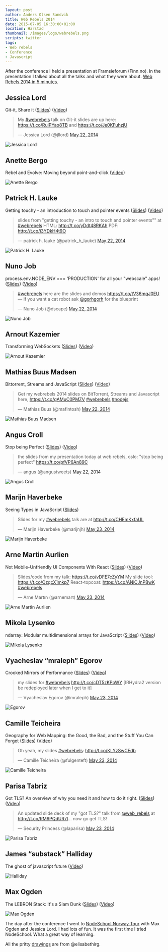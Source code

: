 ```yaml
---
layout: post
author: Anders Olsen Sandvik
title: Web Rebels 2014
date: 2015-07-05 16:30:00+01:00
location: Harstad
thumbnail: /images/logo/webrebels.png
scripts: twitter
tags:
- Web rebels
- Conference
- Javascript
---
```


After the conference I held a presentation at Framsieforum (Finn.no). In the presentation I talked about all the talks and what they were about. [Web Rebels 2014 in 5 minutes](https://www.slideshare.net/AndersOlsenSandvik/web-rebels-2014-in-5-minutes
).

## Jessica Lord
Git-it, Share it ([Slides](https://speakerdeck.com/jllord/git-it-share-it)) ([Video](https://vimeo.com/98411880))

<blockquote class="twitter-tweet" lang="en"><p lang="en" dir="ltr">My <a href="https://twitter.com/hashtag/webrebels?src=hash">#webrebels</a> talk on Git-it slides are up here: <a href="https://t.co/RulPYao8TB">https://t.co/RulPYao8TB</a> and <a href="https://t.co/Je0KFuhzjU">https://t.co/Je0KFuhzjU</a></p>&mdash; Jessica Lord (@jllord) <a href="https://twitter.com/jllord/status/469484074315567104">May 22, 2014</a></blockquote>

<img src="http://elisabethirgens.com/wp/wp-content/uploads/2014/06/2014webrebels-02-jessica.jpg" alt="Jessica Lord">

## Anette Bergo
Rebel and Evolve: Moving beyond point-and-click ([Video](https://webrebels.23video.com/video/9930300))

<img src="http://elisabethirgens.com/wp/wp-content/uploads/2014/06/2014webrebels-03-anette.jpg" alt="Anette Bergo">

## Patrick H. Lauke
Getting touchy - an introduction to touch and pointer events ([Slides](http://www.slideshare.net/redux/getting-touchy-an-introduction-to-touch-and-pointer-events-web-rebels-oslo-22-may-2014)) ([Video](https://vimeo.com/98415435))

<blockquote class="twitter-tweet" data-cards="hidden" lang="en"><p lang="en" dir="ltr">slides from &quot;getting touchy - an intro to touch and pointer events&quot;&quot; at <a href="https://twitter.com/hashtag/webrebels?src=hash">#webrebels</a> HTML: <a href="http://t.co/yDdt48RKAh">http://t.co/yDdt48RKAh</a> PDF: <a href="http://t.co/i3YDkH4t9O">http://t.co/i3YDkH4t9O</a></p>&mdash; patrick h. lauke (@patrick_h_lauke) <a href="https://twitter.com/patrick_h_lauke/status/469452464241262592">May 22, 2014</a></blockquote>

<img src="http://elisabethirgens.com/wp/wp-content/uploads/2014/06/2014webrebels-04-patrick.jpg" alt="Patrick H. Lauke">

## Nuno Job
process.env.NODE_ENV === 'PRODUCTION' for all your "webscale" apps! ([Slides](https://github.com/dscape/wb14)) ([Video](https://vimeo.com/98413484))

<blockquote class="twitter-tweet" lang="en"><p lang="en" dir="ltr"><a href="https://twitter.com/hashtag/webrebels?src=hash">#webrebels</a> here are the slides and demos <a href="https://t.co/tV36mqJ0EU">https://t.co/tV36mqJ0EU</a> — If you want a cat robot ask <a href="https://twitter.com/gorhgorh">@gorhgorh</a> for the blueprint</p>&mdash; Nuno Job (@dscape) <a href="https://twitter.com/dscape/status/469456521269903360">May 22, 2014</a></blockquote>

<img src="http://elisabethirgens.com/wp/wp-content/uploads/2014/06/2014webrebels-05-nuno.jpg" alt="Nuno Job">

## Arnout Kazemier
Transforming WebSockets ([Slides](http://www.slideshare.net/3rdEden/web-rebels)) ([Video](https://vimeo.com/98415441))

<img src="http://elisabethirgens.com/wp/wp-content/uploads/2014/06/2014webrebels-06-arnout.jpg" alt="Arnout Kazemier">

## Mathias Buus Madsen
Bittorrent, Streams and JavaScript ([Slides](https://github.com/mafintosh/webrebels-2014)) ([Video](https://vimeo.com/98416593))

<blockquote class="twitter-tweet" lang="en"><p lang="en" dir="ltr">Get my webrebels 2014 slides on BitTorrent, Streams and Javascript here, <a href="https://t.co/gAMuC0PMZV">https://t.co/gAMuC0PMZV</a> <a href="https://twitter.com/hashtag/webrebels?src=hash">#webrebels</a> <a href="https://twitter.com/hashtag/nodejs?src=hash">#nodejs</a></p>&mdash; Mathias Buus (@mafintosh) <a href="https://twitter.com/mafintosh/status/469484846910566400">May 22, 2014</a></blockquote>

<img src="http://elisabethirgens.com/wp/wp-content/uploads/2014/06/2014webrebels-07-mathias.jpg" alt="Mathias Buus Madsen">

## Angus Croll
Stop being Perfect ([Slides](https://speakerdeck.com/anguscroll/stop-being-perfect)) ([Video](https://vimeo.com/98416710))

<blockquote class="twitter-tweet" lang="en"><p lang="en" dir="ltr">the slides from my presentation today at web rebels, oslo: &quot;stop being perfect&quot;&#10;<a href="https://t.co/pfVP6An89C">https://t.co/pfVP6An89C</a></p>&mdash; angus (@angustweets) <a href="https://twitter.com/angustweets/status/469578303586975744">May 22, 2014</a></blockquote>

<img src="http://elisabethirgens.com/wp/wp-content/uploads/2014/06/2014webrebels-08-angus.jpg" alt="Angus Croll">

## Marijn Haverbeke
Seeing Types in JavaScript ([Slides](http://marijnhaverbeke.nl/talks/webrebels2014/))

<blockquote class="twitter-tweet" lang="en"><p lang="en" dir="ltr">Slides for my <a href="https://twitter.com/hashtag/webrebels?src=hash">#webrebels</a> talk are at <a href="http://t.co/CHEmKxfaUL">http://t.co/CHEmKxfaUL</a></p>&mdash; Marijn Haverbeke (@marijnjh) <a href="https://twitter.com/marijnjh/status/469765746495856641">May 23, 2014</a></blockquote>

<img src="http://elisabethirgens.com/wp/wp-content/uploads/2014/06/2014webrebels-09-marijn.jpg" alt="Marijn Haverbeke">

## Arne Martin Aurlien
Not Mobile-Unfriendly UI Components With React ([Slides](https://github.com/arnemart/webreb2k14)) ([Video](https://vimeo.com/98418597))

<blockquote class="twitter-tweet" lang="en"><p lang="en" dir="ltr">Slides/code from my talk: <a href="https://t.co/vDFE7cZyYM">https://t.co/vDFE7cZyYM</a>&#10;My slide tool: <a href="https://t.co/OzqcX1mkp7">https://t.co/OzqcX1mkp7</a>&#10;React-topcoat: <a href="https://t.co/ANiCJnPBwK">https://t.co/ANiCJnPBwK</a>&#10;<a href="https://twitter.com/hashtag/webrebels?src=hash">#webrebels</a></p>&mdash; Arne Martın (@arnemart) <a href="https://twitter.com/arnemart/status/469762917009997824">May 23, 2014</a></blockquote>

<img src="http://elisabethirgens.com/wp/wp-content/uploads/2014/06/2014webrebels-10-arnemartin.jpg" alt="Arne Martin Aurlien">

## Mikola Lysenko
ndarray: Modular multidimensional arrays for JavaScript ([Slides](https://github.com/mikolalysenko/ndarray-presentation)) ([Video](https://vimeo.com/98418285))

<img src="http://elisabethirgens.com/wp/wp-content/uploads/2014/06/2014webrebels-11-mikola.jpg" alt="Mikola Lysenko">

## Vyacheslav “mraleph” Egorov
Crooked Mirrors of Performance ([Slides](http://mrale.ph/talks/webrebels2014/)) ([Video](https://webrebels.23video.com/video/9930442))

<blockquote class="twitter-tweet" lang="en"><p lang="en" dir="ltr">my slides for <a href="https://twitter.com/hashtag/webrebels?src=hash">#webrebels</a> <a href="http://t.co/cDT5zKPoWY">http://t.co/cDT5zKPoWY</a>&#10;&#10;[IRHydra2 version be redeployed later when I get to it]</p>&mdash; Vyacheslav Egorov (@mraleph) <a href="https://twitter.com/mraleph/status/469798438855802880">May 23, 2014</a></blockquote>

<img src="http://elisabethirgens.com/wp/wp-content/uploads/2014/06/2014webrebels-12-mraleph.jpg" alt="Egorov">

## Camille Teicheira
Geography for Web Mapping: the Good, the Bad, and the Stuff You Can Forget ([Slides](http://camilleanne.github.io/intro_to_neogeography/)) ([Video](https://vimeo.com/98419994))

<blockquote class="twitter-tweet" lang="en"><p lang="en" dir="ltr">Oh yeah, my slides <a href="https://twitter.com/hashtag/webrebels?src=hash">#webrebels</a>: <a href="http://t.co/KLYzSwCEdb">http://t.co/KLYzSwCEdb</a></p>&mdash; Camille Teicheira (@fulgenteft) <a href="https://twitter.com/fulgenteft/status/469850653381365760">May 23, 2014</a></blockquote>

<img src="http://elisabethirgens.com/wp/wp-content/uploads/2014/06/2014webrebels-13-camille.jpg" alt="Camille Teicheira">

## Parisa Tabriz
Got TLS? An overview of why you need it and how to do it right. ([Slides](https://docs.google.com/presentation/d/1G1286W5_VdsBBJo9PjQ6uN78djFupO-Bn4RUlFu3Tng/)) ([Video](https://vimeo.com/98421528))

<blockquote class="twitter-tweet" lang="en"><p lang="en" dir="ltr">An updated slide deck of my &quot;got TLS?&quot; talk from <a href="https://twitter.com/web_rebels">@web_rebels</a> at <a href="http://t.co/RM9PQdUR7l">http://t.co/RM9PQdUR7l</a>... now go get TLS!</p>&mdash; Security Princess (@laparisa) <a href="https://twitter.com/laparisa/status/469836313613828096">May 23, 2014</a></blockquote>

<img src="http://elisabethirgens.com/wp/wp-content/uploads/2014/06/2014webrebels-14-parisa.jpg" alt="Parisa Tabriz">

## James “substack” Halliday
The ghost of javascript future ([Video](https://webrebels.23video.com/video/9930531))

<img src="http://elisabethirgens.com/wp/wp-content/uploads/2014/06/2014webrebels-15-substack.jpg" alt="Halliday">

## Max Ogden
The LEBRON Stack: It's a Slam Dunk ([Slides](http://maxogden.github.io/slides/front-trends/)) ([Video](https://vimeo.com/98423253))

<img src="http://elisabethirgens.com/wp/wp-content/uploads/2014/06/2014webrebels-16-maxogden.jpg" alt="Max Ogden">

The day after the conference I went to <a href="http://2014.webrebels.org/tour">NodeSchool Norway Tour</a> with Max Ogden and Jessica Lord. I had lots of fun. It was the first time I tried NodeSchool. What a great way of learning.

All the pritty [drawings](http://elisabethirgens.com/2014/webrebels/) are from @elisabethirg.